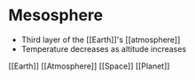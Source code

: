 # Mesosphere

- Third layer of the [[Earth]]'s [[atmosphere]]
- Temperature decreases as altitude increases

[[Earth]] [[Atmosphere]] [[Space]] [[Planet]]

